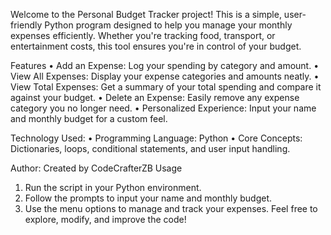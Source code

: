 Welcome to the Personal Budget Tracker project! This is a simple, user-friendly Python program designed to help you manage your monthly expenses efficiently. Whether you're tracking food, transport, or entertainment costs, this tool ensures you're in control of your budget.

Features
• Add an Expense: Log your spending by category and amount.
• View All Expenses: Display your expense categories and amounts neatly.
• View Total Expenses: Get a summary of your total spending and compare it against your budget.
• Delete an Expense: Easily remove any expense category you no longer need.
• Personalized Experience: Input your name and monthly budget for a custom feel.

Technology Used:
• Programming Language: Python
• Core Concepts: Dictionaries, loops, conditional statements, and user input handling.

Author:
Created by CodeCrafterZB
Usage
1. Run the script in your Python environment.
2. Follow the prompts to input your name and monthly budget.
3. Use the menu options to manage and track your expenses.
Feel free to explore, modify, and improve the code!  
